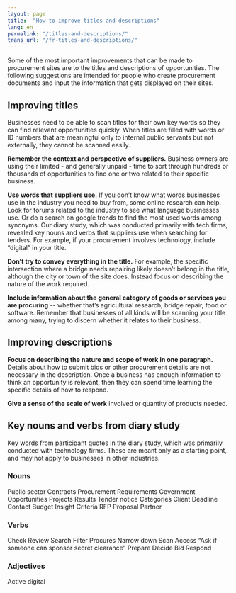 ```yaml
---
layout: page
title:  "How to improve titles and descriptions"
lang: en
permalink: "/titles-and-descriptions/"
trans_url: "/fr-titles-and-descriptions/"
---
```


Some of the most important improvements that can be made to procurement sites are to the titles and descriptions of opportunities. The following suggestions are intended for people who create procurement documents and input the information that gets displayed on their sites.

## Improving titles 
Businesses need to be able to scan titles for their own key words so they can find relevant opportunities quickly. When titles are filled with words or ID numbers that are meaningful only to internal public servants but not externally, they cannot be scanned easily. 

**Remember the context and perspective of suppliers.** Business owners are using their limited - and generally unpaid - time to sort through hundreds or thousands of opportunities to find one or two related to their specific business. 

**Use words that suppliers use.** If you don’t know what words businesses use in the industry you need to buy from, some online research can help. Look for forums related to the industry to see what language businesses use. Or do a search on google trends to find the most used words among synonyms. Our diary study, which was conducted primarily with tech firms, revealed key nouns and verbs that suppliers use when searching for tenders. For example, if your procurement involves technology, include “digital” in your title.

**Don’t try to convey everything in the title.** For example, the specific intersection where a bridge needs repairing likely doesn’t belong in the title, although the city or town of the site does. Instead focus on describing the nature of the work required.

**Include information about the general category of goods or services you are procuring** -- whether that’s agricultural research, bridge repair, food or software. Remember that businesses of all kinds will be scanning your title among many, trying to discern whether it relates to their business. 

## Improving descriptions
**Focus on describing the nature and scope of work in one paragraph.** Details about how to submit bids or other procurement details are not necessary in the description. Once a business has enough information to think an opportunity is relevant, then they can spend time learning the specific details of how to respond. 

**Give a sense of the scale of work** involved or quantity of products needed.

## Key nouns and verbs from diary study
Key words from participant quotes in the diary study, which was primarily conducted with technology firms. These are meant only as a starting point, and may not apply to businesses in other industries. 

### Nouns
Public sector
Contracts 
Procurement
Requirements 
Government
Opportunities 
Projects 
Results 
Tender notice
Categories 
Client
Deadline 
Contact
Budget
Insight 
Criteria 
RFP
Proposal
Partner

### Verbs
Check
Review
Search
Filter
Procures 
Narrow down
Scan
Access 
“Ask if someone can sponsor secret clearance”
Prepare 
Decide 
Bid 
Respond 

### Adjectives 
Active 
digital




